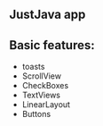 ## JustJava app

Basic features:
----------------
- toasts
- ScrollView
- CheckBoxes
- TextViews
- LinearLayout
- Buttons
